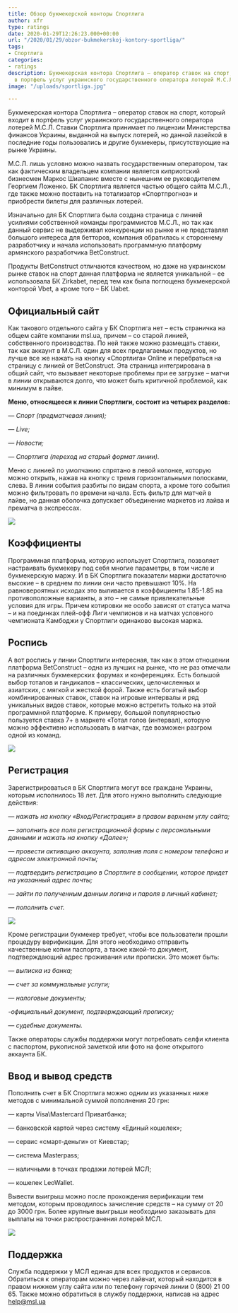 ```yaml
---
title: Обзор букмекерской конторы Спортлига
author: xfr
type: ratings
date: 2020-01-29T12:26:23.000+00:00
url: "/2020/01/29/obzor-bukmekerskoj-kontory-sportliga/"
tags:
- Спортлига
categories:
- ratings
description: Букмекерская контора Спортлига – оператор ставок на спорт, который входит
  в портфель услуг украинского государственного оператора лотерей М.С.Л...
image: "/uploads/sportliga.jpg"

---
```

Букмекерская контора Спортлига – оператор ставок на спорт, который входит в портфель услуг украинского государственного оператора лотерей М.С.Л. Ставки Спортлига принимает по лицензии Министерства финансов Украины, выданной на выпуск лотерей, но данной лазейкой в последние годы пользовались и другие букмекеры, присутствующие на рынке Украины.

М.С.Л. лишь условно можно назвать государственным оператором, так как фактическим владельцем компании является киприотский бизнесмен Маркос Шиапанис вместе с нынешним ее руководителем Георгием Ложенко. БК Спортлига является частью общего сайта М.С.Л., где также можно поставить на тотализатор «Спортпрогноз» и приобрести билеты для различных лотерей.

Изначально для БК Спортлига была создана страница с линией усилиями собственной команды программистов М.С.Л., но так как данный сервис не выдерживал конкуренции на рынке и не представлял большого интереса для бетторов, компания обратилась к стороннему разработчику и начала использовать программную платформу армянского разработчика BetConstruct.

Продукты BetConstruct отличаются качеством, но даже на украинском рынке ставок на спорт данная платформа не является уникальной – ее использовала БК Zirkabet, перед тем как была поглощена букмекерской конторой Vbet, а кроме того – БК Uabet.

## Официальный сайт

Как такового отдельного сайта у БК Спортлига нет – есть страничка на общем сайте компании msl.ua, причем – со старой линией, собственного производства. По ней также можно размещать ставки, так как аккаунт в М.С.Л. один для всех предлагаемых продуктов, но лучше все же нажать на кнопку «Спортлига» Online и перебраться на страницу с линией от BetConstruct. Эта страница интегрирована в общий сайт, что вызывает некоторые проблемы при ее загрузке – матчи в линии открываются долго, что может быть критичной проблемой, как минимум в лайве.

**Меню, относящееся к линии Спортлиги, состоит из четырех разделов:**

_— Спорт (предматчевая линия);_

_— Live;_

_— Новости;_

_— Спортлига (переход на старый формат линии)._

Меню с линией по умолчанию спрятано в левой колонке, которую можно открыть, нажав на кнопку с тремя горизонтальными полосками, слева. В линии события разбиты по видам спорта, а кроме того события можно фильтровать по времени начала. Есть фильтр для матчей в лайве, но данная оболочка допускает объединение маркетов из лайва и прематча в экспрессах.

![](/uploads/sportliga-2.jpg)

## Коэффициенты

Программная платформа, которую использует Спортлига, позволяет настраивать букмекеру под себя многие параметры, в том числе и букмекерскую маржу. И в БК Спортлига показатели маржи достаточно высокие – в среднем по линии они часто превышают 10%. На равновероятных исходах это выливается в коэффициенты 1.85-1.85 на противоположные варианты, а это – не самые привлекательные условия для игры. Причем котировки не особо зависят от статуса матча – и на поединках плей-офф Лиги чемпионов и на матчах условного чемпионата Камбоджи у Спортлиги одинаково высокая маржа.

## Роспись

А вот роспись у линии Спортлиги интересная, так как в этом отношении платформа BetConstruct – одна из лучших на рынке, что не раз отмечали на различных букмекерских форумах и конференциях. Есть большой выбор тоталов и гандикапов – классических, целочисленных и азиатских, с мягкой и жесткой форой. Также есть богатый выбор комбинированных ставок, ставок на игровые интервалы и ряд уникальных видов ставок, которые можно встретить только на этой программной платформе. К примеру, большой популярностью пользуется ставка 7+ в маркете «Тотал голов (интервал), которую можно эффективно использовать в матчах, где возможен разгром одной из команд.

![](/uploads/sportliga-3.jpg)

## Регистрация

Зарегистрироваться в БК Спортлига могут все граждане Украины, которым исполнилось 18 лет. Для этого нужно выполнить следующие действия:

_— нажать на кнопку «Вход/Регистрация» в правом верхнем углу сайта;_

_— заполнить все поля регистрационной формы с персональными данными и нажать на кнопку «Далее»;_

_— провести активацию аккаунта, заполнив поля с номером телефона и адресом электронной почты;_

_— подтвердить регистрацию в Спортлиге в сообщении, которое придет на указанный адрес почты;_

_— зайти по полученным данным логина и пароля в личный кабинет;_

_— пополнить счет._

![](/uploads/sportliga-4.jpg)

Кроме регистрации букмекер требует, чтобы все пользователи прошли процедуру верификации. Для этого необходимо отправить качественные копии паспорта, а также какой-то документ, подтверждающий адрес проживания или прописки. Это может быть:

_— выписка из банка;_

_— счет за коммунальные услуги;_

_— налоговые документы;_

_-официальный документ, подтверждающий прописку;_

_— судебные документы._

Также операторы службы поддержки могут потребовать селфи клиента с паспортом, рукописной заметкой или фото на фоне открытого аккаунта БК.

## Ввод и вывод средств

Пополнить счет в БК Спортлига можно одним из указанных ниже методов с минимальной суммой пополнения 20 грн:

— карты Visa\\Mastercard Приватбанка;

— банковской картой через систему «Единый кошелек»;

— сервис «смарт-деньги» от Киевстар;

— система Masterpass;

— наличными в точках продажи лотерей МСЛ;

— кошелек LeoWallet.

Вывести выигрыш можно после прохождения верификации тем методом, которым проводилось зачисление средств – на сумму от 20 до 3000 грн. Более крупные выигрыши необходимо заказывать для выплаты на точки распространения лотерей МСЛ.

![](/uploads/sportliga-5.jpg)

## Поддержка

Служба поддержки у МСЛ единая для всех продуктов и сервисов. Обратиться к операторам можно через лайвчат, который находится в правом нижнем углу сайта или по телефону горячей линии 0 (800) 21 00 65. Также можно обратиться в службу поддержки, написав на адрес help@msl.ua